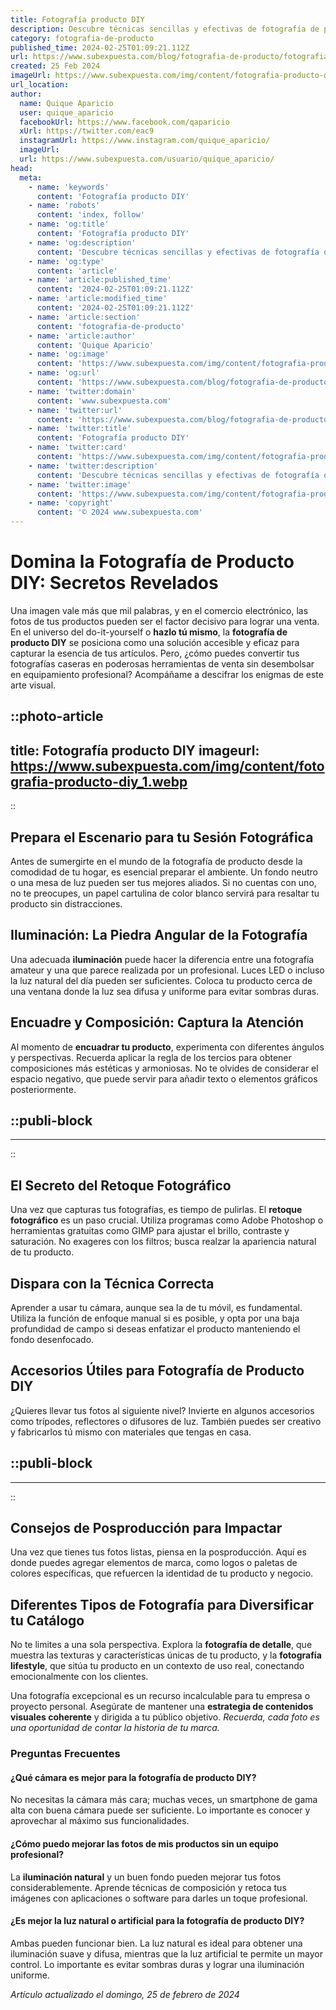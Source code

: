 ```yaml
---
title: Fotografía producto DIY
description: Descubre técnicas sencillas y efectivas de fotografía de productos en casa. Logra imágenes que cautiven y vendan sin ser un profesional.
category: fotografia-de-producto
published_time: 2024-02-25T01:09:21.112Z
url: https://www.subexpuesta.com/blog/fotografia-de-producto/fotografia-producto-diy
created: 25 Feb 2024
imageUrl: https://www.subexpuesta.com/img/content/fotografia-producto-diy_1.webp
url_location:
author:
  name: Quique Aparicio
  user: quique_aparicio
  facebookUrl: https://www.facebook.com/qaparicio
  xUrl: https://twitter.com/eac9
  instagramUrl: https://www.instagram.com/quique_aparicio/
  imageUrl: 
  url: https://www.subexpuesta.com/usuario/quique_aparicio/
head:
  meta:
    - name: 'keywords'
      content: 'Fotografía producto DIY'
    - name: 'robots'
      content: 'index, follow'
    - name: 'og:title'
      content: 'Fotografía producto DIY'
    - name: 'og:description'
      content: 'Descubre técnicas sencillas y efectivas de fotografía de productos en casa. Logra imágenes que cautiven y vendan sin ser un profesional.'
    - name: 'og:type'
      content: 'article'
    - name: 'article:published_time'
      content: '2024-02-25T01:09:21.112Z'
    - name: 'article:modified_time'
      content: '2024-02-25T01:09:21.112Z'
    - name: 'article:section'
      content: 'fotografia-de-producto'
    - name: 'article:author'
      content: 'Quique Aparicio'
    - name: 'og:image'
      content: 'https://www.subexpuesta.com/img/content/fotografia-producto-diy_1.webp'
    - name: 'og:url'
      content: 'https://www.subexpuesta.com/blog/fotografia-de-producto/fotografia-producto-diy'
    - name: 'twitter:domain'
      content: 'www.subexpuesta.com'
    - name: 'twitter:url'
      content: 'https://www.subexpuesta.com/blog/fotografia-de-producto/fotografia-producto-diy'
    - name: 'twitter:title'
      content: 'Fotografía producto DIY'
    - name: 'twitter:card'
      content: 'https://www.subexpuesta.com/img/content/fotografia-producto-diy_1.webp'
    - name: 'twitter:description'
      content: 'Descubre técnicas sencillas y efectivas de fotografía de productos en casa. Logra imágenes que cautiven y vendan sin ser un profesional.'
    - name: 'twitter:image'
      content: 'https://www.subexpuesta.com/img/content/fotografia-producto-diy_1.webp'
    - name: 'copyright'
      content: '© 2024 www.subexpuesta.com'
---
```

# Domina la Fotografía de Producto DIY: Secretos Revelados

Una imagen vale más que mil palabras, y en el comercio electrónico, las fotos de tus productos pueden ser el factor decisivo para lograr una venta. En el universo del do-it-yourself o **hazlo tú mismo**, la **fotografía de producto DIY** se posiciona como una solución accesible y eficaz para capturar la esencia de tus artículos. Pero, ¿cómo puedes convertir tus fotografías caseras en poderosas herramientas de venta sin desembolsar en equipamiento profesional? Acompáñame a descifrar los enigmas de este arte visual.


::photo-article
---
title: Fotografía producto DIY
imageurl: https://www.subexpuesta.com/img/content/fotografia-producto-diy_1.webp
---
::


## Prepara el Escenario para tu Sesión Fotográfica

Antes de sumergirte en el mundo de la fotografía de producto desde la comodidad de tu hogar, es esencial preparar el ambiente. Un fondo neutro o una mesa de luz pueden ser tus mejores aliados. Si no cuentas con uno, no te preocupes, un papel cartulina de color blanco servirá para resaltar tu producto sin distracciones.

## Iluminación: La Piedra Angular de la Fotografía

Una adecuada **iluminación** puede hacer la diferencia entre una fotografía amateur y una que parece realizada por un profesional. Luces LED o incluso la luz natural del día pueden ser suficientes. Coloca tu producto cerca de una ventana donde la luz sea difusa y uniforme para evitar sombras duras.

## Encuadre y Composición: Captura la Atención

Al momento de **encuadrar tu producto**, experimenta con diferentes ángulos y perspectivas. Recuerda aplicar la regla de los tercios para obtener composiciones más estéticas y armoniosas. No te olvides de considerar el espacio negativo, que puede servir para añadir texto o elementos gráficos posteriormente.


  ::publi-block
  ---
  ---
  ::
  
  
## El Secreto del Retoque Fotográfico

Una vez que capturas tus fotografías, es tiempo de pulirlas. El **retoque fotográfico** es un paso crucial. Utiliza programas como Adobe Photoshop o herramientas gratuitas como GIMP para ajustar el brillo, contraste y saturación. No exageres con los filtros; busca realzar la apariencia natural de tu producto.

## Dispara con la Técnica Correcta

Aprender a usar tu cámara, aunque sea la de tu móvil, es fundamental. Utiliza la función de enfoque manual si es posible, y opta por una baja profundidad de campo si deseas enfatizar el producto manteniendo el fondo desenfocado.

## Accesorios Útiles para Fotografía de Producto DIY

¿Quieres llevar tus fotos al siguiente nivel? Invierte en algunos accesorios como trípodes, reflectores o difusores de luz. También puedes ser creativo y fabricarlos tú mismo con materiales que tengas en casa.


  ::publi-block
  ---
  ---
  ::
  
  
## Consejos de Posproducción para Impactar

Una vez que tienes tus fotos listas, piensa en la posproducción. Aquí es donde puedes agregar elementos de marca, como logos o paletas de colores específicas, que refuercen la identidad de tu producto y negocio.

## Diferentes Tipos de Fotografía para Diversificar tu Catálogo

No te limites a una sola perspectiva. Explora la **fotografía de detalle**, que muestra las texturas y características únicas de tu producto, y la **fotografía lifestyle**, que sitúa tu producto en un contexto de uso real, conectando emocionalmente con los clientes.

Una fotografía excepcional es un recurso incalculable para tu empresa o proyecto personal. Asegúrate de mantener una **estrategia de contenidos visuales coherente** y dirigida a tu público objetivo. *Recuerda, cada foto es una oportunidad de contar la historia de tu marca.*

### Preguntas Frecuentes

#### ¿Qué cámara es mejor para la fotografía de producto DIY?
No necesitas la cámara más cara; muchas veces, un smartphone de gama alta con buena cámara puede ser suficiente. Lo importante es conocer y aprovechar al máximo sus funcionalidades.

#### ¿Cómo puedo mejorar las fotos de mis productos sin un equipo profesional?
La **iluminación natural** y un buen fondo pueden mejorar tus fotos considerablemente. Aprende técnicas de composición y retoca tus imágenes con aplicaciones o software para darles un toque profesional.

#### ¿Es mejor la luz natural o artificial para la fotografía de producto DIY?
Ambas pueden funcionar bien. La luz natural es ideal para obtener una iluminación suave y difusa, mientras que la luz artificial te permite un mayor control. Lo importante es evitar sombras duras y lograr una iluminación uniforme.

_Artículo actualizado el domingo, 25 de febrero de 2024_